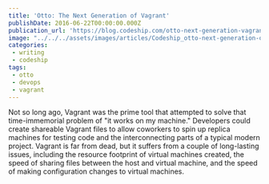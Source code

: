 ```yaml
---
title: 'Otto: The Next Generation of Vagrant'
publishDate: 2016-06-22T00:00:00.000Z
publication_url: 'https://blog.codeship.com/otto-next-generation-vagrant/'
image: "../../../assets/images/articles/Codeship_otto-next-generation-of-vagrant.jpg"
categories:
 - writing
 - codeship
tags:
 - otto
 - devops
 - vagrant
---
```


Not so long ago, Vagrant was the prime tool that attempted to solve that time-immemorial problem of "it works on my machine." Developers could create shareable Vagrant files to allow coworkers to spin up replica machines for testing code and the interconnecting parts of a typical modern project. Vagrant is far from dead, but it suffers from a couple of long-lasting issues, including the resource footprint of virtual machines created, the speed of sharing files between the host and virtual machine, and the speed of making configuration changes to virtual machines.
